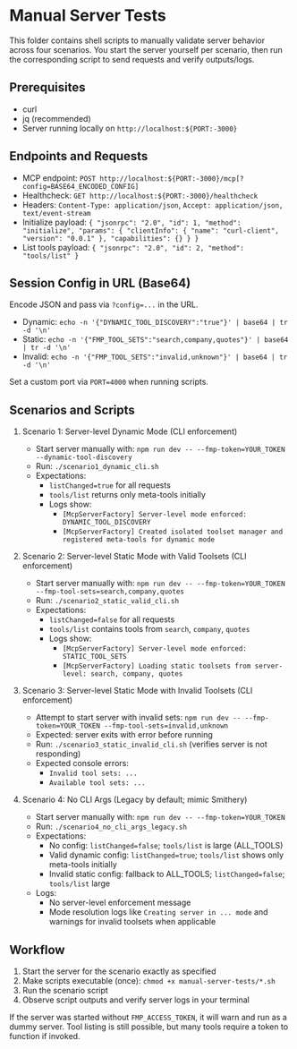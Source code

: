 # Manual Server Tests

This folder contains shell scripts to manually validate server behavior across four scenarios. You start the server yourself per scenario, then run the corresponding script to send requests and verify outputs/logs.

## Prerequisites

- curl
- jq (recommended)
- Server running locally on `http://localhost:${PORT:-3000}`

## Endpoints and Requests

- MCP endpoint: `POST http://localhost:${PORT:-3000}/mcp[?config=BASE64_ENCODED_CONFIG]`
- Healthcheck: `GET http://localhost:${PORT:-3000}/healthcheck`
- Headers: `Content-Type: application/json`, `Accept: application/json, text/event-stream`
- Initialize payload:
  `{ "jsonrpc": "2.0", "id": 1, "method": "initialize", "params": { "clientInfo": { "name": "curl-client", "version": "0.0.1" }, "capabilities": {} } }`
- List tools payload:
  `{ "jsonrpc": "2.0", "id": 2, "method": "tools/list" }`

## Session Config in URL (Base64)

Encode JSON and pass via `?config=...` in the URL.

- Dynamic: `echo -n '{"DYNAMIC_TOOL_DISCOVERY":"true"}' | base64 | tr -d '\n'`
- Static: `echo -n '{"FMP_TOOL_SETS":"search,company,quotes"}' | base64 | tr -d '\n'`
- Invalid: `echo -n '{"FMP_TOOL_SETS":"invalid,unknown"}' | base64 | tr -d '\n'`

Set a custom port via `PORT=4000` when running scripts.

## Scenarios and Scripts

1) Scenario 1: Server-level Dynamic Mode (CLI enforcement)
   - Start server manually with: `npm run dev -- --fmp-token=YOUR_TOKEN --dynamic-tool-discovery`
   - Run: `./scenario1_dynamic_cli.sh`
   - Expectations:
     - `listChanged=true` for all requests
     - `tools/list` returns only meta-tools initially
     - Logs show:
       - `[McpServerFactory] Server-level mode enforced: DYNAMIC_TOOL_DISCOVERY`
       - `[McpServerFactory] Created isolated toolset manager and registered meta-tools for dynamic mode`

2) Scenario 2: Server-level Static Mode with Valid Toolsets (CLI enforcement)
   - Start server manually with: `npm run dev -- --fmp-token=YOUR_TOKEN --fmp-tool-sets=search,company,quotes`
   - Run: `./scenario2_static_valid_cli.sh`
   - Expectations:
     - `listChanged=false` for all requests
     - `tools/list` contains tools from `search`, `company`, `quotes`
     - Logs show:
       - `[McpServerFactory] Server-level mode enforced: STATIC_TOOL_SETS`
       - `[McpServerFactory] Loading static toolsets from server-level: search, company, quotes`

3) Scenario 3: Server-level Static Mode with Invalid Toolsets (CLI enforcement)
   - Attempt to start server with invalid sets: `npm run dev -- --fmp-token=YOUR_TOKEN --fmp-tool-sets=invalid,unknown`
   - Expected: server exits with error before running
   - Run: `./scenario3_static_invalid_cli.sh` (verifies server is not responding)
   - Expected console errors:
     - `Invalid tool sets: ...`
     - `Available tool sets: ...`

4) Scenario 4: No CLI Args (Legacy by default; mimic Smithery)
   - Start server manually with: `npm run dev -- --fmp-token=YOUR_TOKEN`
   - Run: `./scenario4_no_cli_args_legacy.sh`
   - Expectations:
     - No config: `listChanged=false`; `tools/list` is large (ALL_TOOLS)
     - Valid dynamic config: `listChanged=true`; `tools/list` shows only meta-tools initially
     - Invalid static config: fallback to ALL_TOOLS; `listChanged=false`; `tools/list` large
   - Logs:
     - No server-level enforcement message
     - Mode resolution logs like `Creating server in ... mode` and warnings for invalid toolsets when applicable

## Workflow

1. Start the server for the scenario exactly as specified
2. Make scripts executable (once): `chmod +x manual-server-tests/*.sh`
3. Run the scenario script
4. Observe script outputs and verify server logs in your terminal

If the server was started without `FMP_ACCESS_TOKEN`, it will warn and run as a dummy server. Tool listing is still possible, but many tools require a token to function if invoked.
